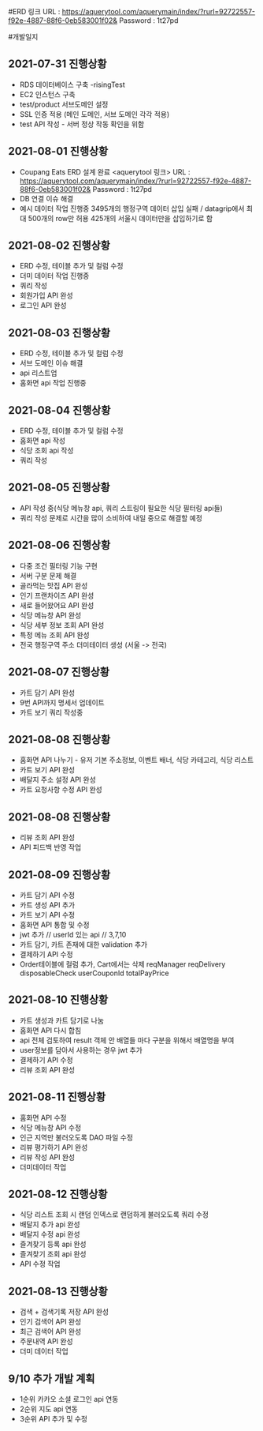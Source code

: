 #ERD 링크
URL : https://aquerytool.com/aquerymain/index/?rurl=92722557-f92e-4887-88f6-0eb583001f02&
Password : 1t27pd

#개발일지

## 2021-07-31 진행상황
- RDS 데이터베이스 구축 -risingTest
- EC2 인스턴스 구축
- test/product 서브도메인 설정
- SSL 인증 적용 (메인 도메인, 서브 도메인 각각 적용)
- test API 작성 - 서버 정상 작동 확인을 위함

## 2021-08-01 진행상황
- Coupang Eats ERD 설계 완료 
  <aquerytool 링크>
  URL : https://aquerytool.com/aquerymain/index/?rurl=92722557-f92e-4887-88f6-0eb583001f02&
  Password : 1t27pd
- DB 연결 이슈 해결
- 예시 데이터 작업 진행중 
  3495개의 행정구역 데이터 삽입 실패 / datagrip에서 최대 500개의 row만 허용
  425개의 서울시 데이터만을 삽입하기로 함

## 2021-08-02 진행상황
- ERD 수정, 테이블 추가 및 컬럼 수정
- 더미 데이터 작업 진행중
- 쿼리 작성
- 회원가입 API 완성
- 로그인 API 완성

## 2021-08-03 진행상황
- ERD 수정, 테이블 추가 및 컬럼 수정
- 서브 도메인 이슈 해결
- api 리스트업
- 홈화면 api 작업 진행중 

## 2021-08-04 진행상황
- ERD 수정, 테이블 추가 및 컬럼 수정
- 홈화면 api 작성
- 식당 조회 api 작성
- 쿼리 작성

## 2021-08-05 진행상황
- API 작성 중(식당 메뉴창 api, 쿼리 스트링이 필요한 식당 필터링 api들)
- 쿼리 작성 문제로 시간을 많이 소비하여 내일 중으로 해결할 예정

## 2021-08-06 진행상황
- 다중 조건 필터링 기능 구현
- 서버 구분 문제 해결
- 골라먹는 맛집 API 완성
- 인기 프랜차이즈 API 완성
- 새로 들어왔어요 API 완성
- 식당 메뉴창 API 완성
- 식당 세부 정보 조회 API 완성
- 특정 메뉴 조회 API 완성
- 전국 행정구역 주소 더미테이터 생성 (서울 -> 전국)

## 2021-08-07 진행상황
- 카트 담기 API 완성
- 9번 API까지 명세서 업데이트
- 카트 보기 쿼리 작성중

## 2021-08-08 진행상황
- 홈화면 API 나누기 - 유저 기본 주소정보, 이벤트 배너, 식당 카테고리, 식당 리스트
- 카트 보기 API 완성
- 배달지 주소 설정 API 완성
- 카트 요청사항 수정 API 완성

## 2021-08-08 진행상황
- 리뷰 조회 API 완성
- API 피드백 반영 작업

## 2021-08-09 진행상황
- 카트 담기 API 수정 
- 카트 생성 API 추가 
- 카트 보기 API 수정 
- 홈화면 API 통합 및 수정 
- jwt 추가 // userId 있는 api // 3,7,10 
- 카트 담기, 카트 존재에 대한 validation 추가 
- 결제하기 API 수정
- Order테이블에 컬럼 추가, Cart에서는 삭제
  reqManager
  reqDelivery
  disposableCheck
  userCouponId
  totalPayPrice
  
  
## 2021-08-10 진행상황
- 카트 생성과 카트 담기로 나눔
- 홈화면 API 다시 합침
- api 전체 검토하여 result 객체 안 배열들 마다 구분을 위해서 배열명을 부여
- user정보를 담아서 사용하는 경우 jwt 추가
- 결제하기 API 수정
- 리뷰 조회 API 완성

## 2021-08-11 진행상황
- 홈화면 API 수정
- 식당 메뉴창 API 수정
- 인근 지역만 불러오도록 DAO 파일 수정
- 리뷰 평가하기 API 완성
- 리뷰 작성 API 완성
- 더미데이터 작업

## 2021-08-12 진행상황
- 식당 리스트 조회 시 랜덤 인덱스로 랜덤하게 불러오도록 쿼리 수정
- 배달지 추가 api 완성
- 배달지 수정 api 완성
- 즐겨찾기 등록 api 완성
- 즐겨찾기 조회 api 완성
- API 수정 작업
## 2021-08-13 진행상황
- 검색 + 검색기록 저장 API 완성
- 인기 검색어 API 완성
- 최근 검색어 API 완성
- 주문내역 API 완성
- 더미 데이터 작업

## 9/10 추가 개발 계획
- 1순위 카카오 소셜 로그인 api 연동
- 2순위 지도 api 연동
- 3순위 API 추가 및 수정

  
